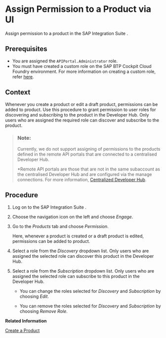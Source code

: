 <!-- loio09fb892458c54952a1c9abcef141ef97 -->

# Assign Permission to a Product via UI

Assign permission to a product in the SAP Integration Suite .



<a name="loio09fb892458c54952a1c9abcef141ef97__prereq_y5k_q5x_ddb"/>

## Prerequisites

-   You are assigned the `APIPortal.Administrator` role.
-   You must have created a custom role on the SAP BTP Cockpit Cloud Foundry environment. For more information on creating a custom role, refer [here](../creating-a-custom-role-9d827cd.md).



## Context

Whenever you create a product or edit a draft product, permissions can be added to product. Use this procedure to grant permission to user roles for discovering and subscribing to the product in the Developer Hub. Only users who are assigned the required role can discover and subscribe to the product.

> ### Note:  
> Currently, we do not support assigning of permissions to the products defined in the remote API portals that are connected to a centralised Developer Hub.
> 
> \*Remote API portals are those that are not in the same subaccount as the centralised Developer Hub and are configured via the manage connections. For more information, [Centralized Developer Hub](../centralized-developer-hub-38422de.md).



## Procedure

1.  Log on to the SAP Integration Suite .

2.  Choose the navigation icon on the left and choose *Engage*.

3.  Go to the *Products* tab and choose *Permission*.

    Here, whenever a product is created or a draft product is edited, permissions can be added to product.

4.  Select a role from the *Discovery* dropdown list. Only users who are assigned the selected role can discover this product in the Developer Hub.

5.  Select a role from the *Subscription* dropdown list. Only users who are assigned the selected role can subscribe to this product in the Developer Hub.

    -   You can change the roles selected for *Discovery* and *Subscription* by choosing *Edit*.

    -   You can remove the roles selected for *Discovery* and *Subscription* by choosing *Remove Role*.



**Related Information**  


[Create a Product](create-a-product-d769622.md "Explains how to create products to publish a bundle of API proxies together.")


